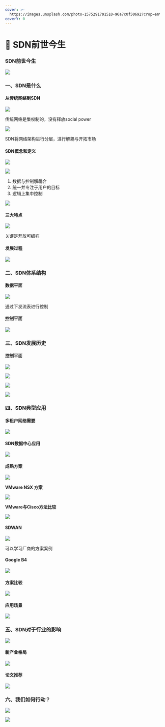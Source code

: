 ```yaml
---
cover: >-
  https://images.unsplash.com/photo-1575291791510-96a7c0f50692?crop=entropy&cs=srgb&fm=jpg&ixid=MnwxOTcwMjR8MHwxfHNlYXJjaHwzfHxzZG58ZW58MHx8fHwxNjQ1OTY5NTE0&ixlib=rb-1.2.1&q=85
coverY: 0
---
```


# 🤩 SDN前世今生

### SDN前世今生

![](../.gitbook/assets/0)

### 一、SDN是什么

#### 从传统网络到SDN

![](<../.gitbook/assets/1 (1)>)

传统网络是集权制的，没有释放social power

![](../.gitbook/assets/2)

SDN将网络架构进行分层，进行解耦与开拓市场

#### SDN概念和定义

![](../.gitbook/assets/3)

![](../.gitbook/assets/4)

1. 数据与控制解耦合
2. 统一并专注于用户的目标
3. 逻辑上集中控制

![](../.gitbook/assets/5)

#### 三大特点

![](../.gitbook/assets/6)

关键是开放可编程

#### 发展过程

![](<../.gitbook/assets/7 (1)>)

### 二、SDN体系结构

#### 数据平面

![](<../.gitbook/assets/8 (1)>)

通过下发流表进行控制

#### 控制平面

![](<../.gitbook/assets/9 (1)>)

### 三、SDN发展历史

#### 控制平面

![](../.gitbook/assets/10)

![](<../.gitbook/assets/11 (1)>)

![](../.gitbook/assets/12)

![](<../.gitbook/assets/13 (1)>)

### 四、SDN典型应用

#### 多租户网络需要

![](../.gitbook/assets/14)

#### SDN数据中心应用

![](<../.gitbook/assets/15 (1)>)

#### 成熟方案

![](../.gitbook/assets/16)

**VMware NSX 方案**

![](../.gitbook/assets/17)

**VMware与Cisco方法比较**

![](<../.gitbook/assets/18 (1)>)

#### SDWAN

![](../.gitbook/assets/19)

可以学习厂商的方案案例

#### Google B4

![](<../.gitbook/assets/20 (1)>)

#### 方案比较

![](<../.gitbook/assets/image (9).png>)



#### 应用场景

![](../.gitbook/assets/image.png)

### 五、SDN对于行业的影响

![](<../.gitbook/assets/image (2).png>)

#### 新产业格局

![](<../.gitbook/assets/image (3).png>)

#### 论文推荐



![](<../.gitbook/assets/image (5).png>)

### 六、我们如何行动？

![](<../.gitbook/assets/image (4).png>)

![](<../.gitbook/assets/image (7).png>)

